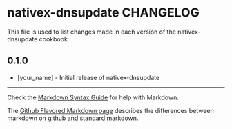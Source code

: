 nativex-dnsupdate CHANGELOG
===========================

This file is used to list changes made in each version of the nativex-dnsupdate cookbook.

0.1.0
-----
- [your_name] - Initial release of nativex-dnsupdate

- - -
Check the [Markdown Syntax Guide](http://daringfireball.net/projects/markdown/syntax) for help with Markdown.

The [Github Flavored Markdown page](http://github.github.com/github-flavored-markdown/) describes the differences between markdown on github and standard markdown.

